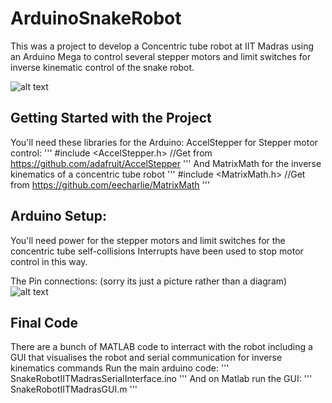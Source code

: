 # ArduinoSnakeRobot
This was a project to develop a Concentric tube robot at IIT Madras using an Arduino Mega to control several stepper motors and limit switches for inverse kinematic control of the snake robot.

![alt text](https://github.com/Andrew-Raz-ACRV/ArduinoSnakeRobot/blob/main/20180608_103504.jpg)

## Getting Started with the Project
You'll need these libraries for the Arduino:
AccelStepper for Stepper motor control:
'''
#include <AccelStepper.h> //Get from https://github.com/adafruit/AccelStepper
'''
And MatrixMath for the inverse kinematics of a concentric tube robot
'''
#include <MatrixMath.h> //Get from https://github.com/eecharlie/MatrixMath
'''

## Arduino Setup:
You'll need power for the stepper motors and limit switches for the concentric tube self-collisions
Interrupts have been used to stop motor control in this way.

The Pin connections: (sorry its just a picture rather than a diagram)
![alt text](https://github.com/Andrew-Raz-ACRV/ArduinoSnakeRobot/blob/main/20180531_144000.jpg)

## Final Code
There are a bunch of MATLAB code to interract with the robot including a GUI that visualises the robot and serial communication for inverse kinematics commands
Run the main arduino code:
'''
SnakeRobotIITMadrasSerialInterface.ino
'''
And on Matlab run the GUI:
'''
SnakeRobotIITMadrasGUI.m
'''
